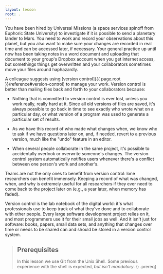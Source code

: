 ```yaml
---
layout: lesson
root: .
---
```


You have been hired by Universal Missions (a space
services spinoff from Euphoric State University) to investigate if it
is possible to send a planetary lander to Mars. You need to work and record
your observations about this planet, but you also want to make sure your
changes are recorded in real time and can be accessed later, if necessary.
Your general practice up until now has been taking notes in a word document and
uploading that document to your group's Dropbox account when you get internet
access, but somethings things get overwritten and your collaborators sometimes
move your files around haphazardly. 

A colleague suggests using [version control]({{ page.root }}/reference#version-control) to
manage your work. Version control is better than mailing files back and forth
to your collaborators because:

*   Nothing that is committed to version control is ever lost, unless
    you work really, really hard at it. Since all old versions of
    files are saved, it's always possible to go back in time to see
    exactly who wrote what on a particular day, or what version of a
    program was used to generate a particular set of results.

*   As we have this record of who made what changes when, we know who to ask
    if we have questions later on, and, if needed, revert to a previous
    version, much like the "undo" feature in an editor.

*   When several people collaborate in the same project, it's possible to
    accidentally overlook or overwrite someone's changes. The version control
    system automatically notifies users whenever there's a conflict between one
    person's work and another's.

Teams are not the only ones to benefit from version control: lone
researchers can benefit immensely.  Keeping a record of what was
changed, when, and why is extremely useful for all researchers if they
ever need to come back to the project later on (e.g., a year later,
when memory has faded).

Version control is the lab notebook of the digital world: it's what
professionals use to keep track of what they've done and to
collaborate with other people.  Every large software development
project relies on it, and most programmers use it for their small jobs
as well.  And it isn't just for software: books,
papers, small data sets, and anything that changes over time or needs
to be shared can and should be stored in a version control system.

> ## Prerequisites
>
> In this lesson we use Git from the Unix Shell.
> Some previous experience with the shell is expected,
> *but isn't mandatory*.
{: .prereq}
